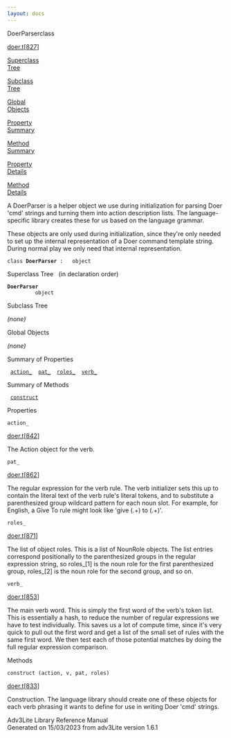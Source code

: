 ```yaml
---
layout: docs
---
```

<span class="title">DoerParser</span><span class="type">class</span>

[doer.t](../file/doer.t.html)\[[827](../source/doer.t.html#827)\]

[Superclass  
Tree](#_SuperClassTree_)

[Subclass  
Tree](#_SubClassTree_)

[Global  
Objects](#_ObjectSummary_)

[Property  
Summary](#_PropSummary_)

[Method  
Summary](#_MethodSummary_)

[Property  
Details](#_Properties_)

[Method  
Details](#_Methods_)

<div class="fdesc">

A DoerParser is a helper object we use during initialization for parsing
Doer 'cmd' strings and turning them into action description lists. The
language-specific library creates these for us based on the language
grammar.

These objects are only used during initialization, since they're only
needed to set up the internal representation of a Doer command template
string. During normal play we only need that internal representation.

`class `**`DoerParser`**` :   object`

</div>

<span id="_SuperClassTree_"></span>

<div class="mjhd">

<span class="hdln">Superclass Tree</span>   (in declaration order)

</div>

**`DoerParser`**  
`         object`  
<span id="_SubClassTree_"></span>

<div class="mjhd">

<span class="hdln">Subclass Tree</span>  

</div>

*(none)* <span id="_ObjectSummary_"></span>

<div class="mjhd">

<span class="hdln">Global Objects</span>  

</div>

*(none)* <span id="_PropSummary_"></span>

<div class="mjhd">

<span class="hdln">Summary of Properties</span>  

</div>

` `[`action_`](#action_)`  `[`pat_`](#pat_)`  `[`roles_`](#roles_)`  `[`verb_`](#verb_)`  `

<span id="_MethodSummary_"></span>

<div class="mjhd">

<span class="hdln">Summary of Methods</span>  

</div>

` `[`construct`](#construct)`  `

<span id="_Properties_"></span>

<div class="mjhd">

<span class="hdln">Properties</span>  

</div>

<span id="action_"></span>

`action_`

[doer.t](../file/doer.t.html)\[[842](../source/doer.t.html#842)\]

<div class="desc">

The Action object for the verb.

</div>

<span id="pat_"></span>

`pat_`

[doer.t](../file/doer.t.html)\[[862](../source/doer.t.html#862)\]

<div class="desc">

The regular expression for the verb rule. The verb initializer sets this
up to contain the literal text of the verb rule's literal tokens, and to
substitute a parenthesized group wildcard pattern for each noun slot.
For example, for English, a Give To rule might look like 'give (.+) to
(.+)'.

</div>

<span id="roles_"></span>

`roles_`

[doer.t](../file/doer.t.html)\[[871](../source/doer.t.html#871)\]

<div class="desc">

The list of object roles. This is a list of NounRole objects. The list
entries correspond positionally to the parenthesized groups in the
regular expression string, so roles\_\[1\] is the noun role for the
first parenthesized group, roles\_\[2\] is the noun role for the second
group, and so on.

</div>

<span id="verb_"></span>

`verb_`

[doer.t](../file/doer.t.html)\[[853](../source/doer.t.html#853)\]

<div class="desc">

The main verb word. This is simply the first word of the verb's token
list. This is essentially a hash, to reduce the number of regular
expressions we have to test individually. This saves us a lot of compute
time, since it's very quick to pull out the first word and get a list of
the small set of rules with the same first word. We then test each of
those potential matches by doing the full regular expression comparison.

</div>

<span id="_Methods_"></span>

<div class="mjhd">

<span class="hdln">Methods</span>  

</div>

<span id="construct"></span>

`construct (action, v, pat, roles)`

[doer.t](../file/doer.t.html)\[[833](../source/doer.t.html#833)\]

<div class="desc">

Construction. The language library should create one of these objects
for each verb phrasing it wants to define for use in writing Doer 'cmd'
strings.

</div>

<div class="ftr">

Adv3Lite Library Reference Manual  
Generated on 15/03/2023 from adv3Lite version 1.6.1

</div>
